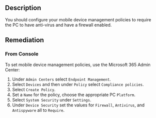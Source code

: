 ## Description

You should configure your mobile device management policies to require the PC to have anti-virus and have a firewall enabled.

## Remediation

### From Console

To set mobile device management policies, use the Microsoft 365 Admin Center:

1. Under `Admin Centers` select `Endpoint Management`.
2. Select `Devices` and then under `Policy` select `Compliance policies`.
3. Select `Create Policy`.
4. Set a `Name` for the policy, choose the appropriate PC `Platform`.
5. Select `System Security` under `Settings`.
6. Under `Device Security` set the values for `Firewall`, `Antivirus`, and `Antispyware` all to `Require`.

